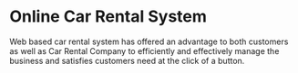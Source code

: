 # Online Car Rental System
Web based car rental system has offered an advantage to both customers as well as Car 
Rental Company to efficiently and effectively manage the business and satisfies customers need 
at the click of a button.
